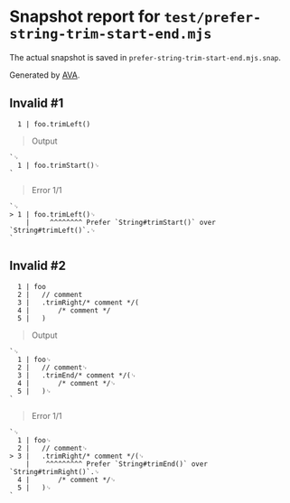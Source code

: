 # Snapshot report for `test/prefer-string-trim-start-end.mjs`

The actual snapshot is saved in `prefer-string-trim-start-end.mjs.snap`.

Generated by [AVA](https://avajs.dev).

## Invalid #1
      1 | foo.trimLeft()

> Output

    `␊
      1 | foo.trimStart()␊
    `

> Error 1/1

    `␊
    > 1 | foo.trimLeft()␊
        |     ^^^^^^^^ Prefer `String#trimStart()` over `String#trimLeft()`.␊
    `

## Invalid #2
      1 | foo
      2 | 	// comment
      3 | 	.trimRight/* comment */(
      4 | 		/* comment */
      5 | 	)

> Output

    `␊
      1 | foo␊
      2 | 	// comment␊
      3 | 	.trimEnd/* comment */(␊
      4 | 		/* comment */␊
      5 | 	)␊
    `

> Error 1/1

    `␊
      1 | foo␊
      2 | 	// comment␊
    > 3 | 	.trimRight/* comment */(␊
        | 	 ^^^^^^^^^ Prefer `String#trimEnd()` over `String#trimRight()`.␊
      4 | 		/* comment */␊
      5 | 	)␊
    `
